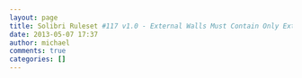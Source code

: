 ```yaml
---
layout: page
title: Solibri Ruleset #117 v1.0 - External Walls Must Contain Only External Type Walls
date: 2013-05-07 17:37
author: michael
comments: true
categories: []
---
```


